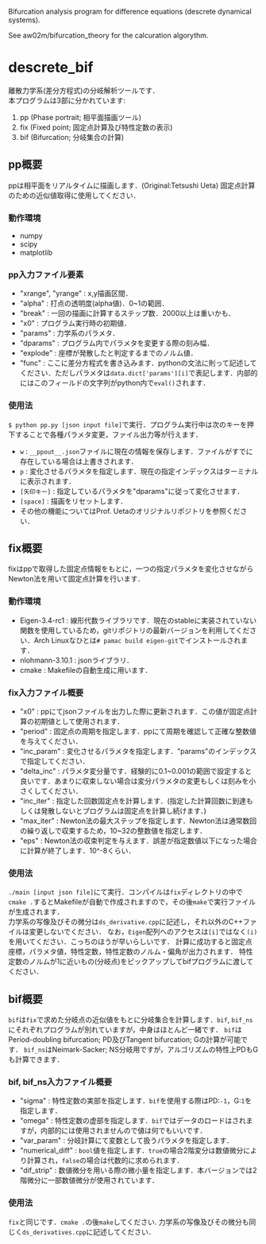 Bifurcation analysis program for difference equations (descrete dynamical systems).

See aw02m/bifurcation_theory for the calcuration algorythm.

# descrete_bif
離散力学系(差分方程式)の分岐解析ツールです．  
本プログラムは3部に分かれています:

1. pp (Phase portrait; 相平面描画ツール)
2. fix (Fixed point; 固定点計算及び特性定数の表示)
3. bif (Bifurcation; 分岐集合の計算)

## pp概要
ppは相平面をリアルタイムに描画します．(Original:Tetsushi Ueta)
固定点計算のための近似値取得に使用してください．  

### 動作環境
* numpy
* scipy
* matplotlib

### pp入力ファイル要素
* "xrange", "yrange" : x,y描画区間．
* "alpha" : 打点の透明度(alpha値)．0~1の範囲．
* "break" : 一回の描画に計算するステップ数．2000以上は重いかも．
* "x0" : プログラム実行時の初期値．
* "params" : 力学系のパラメタ．
* "dparams" : プログラム内でパラメタを変更する際の刻み幅．
* "explode" : 座標が発散したと判定するまでのノルム値．
* "func" : ここに差分方程式を書き込みます．pythonの文法に則って記述してください．ただしパラメタは`data.dict['params'][i]`で表記します．内部的にはこのフィールドの文字列がpython内で`eval()`されます．

### 使用法
`$ python pp.py [json input file]`で実行．プログラム実行中は次のキーを押下することで各種パラメタ変更，ファイル出力等が行えます．
* `w` : `__ppout__.json`ファイルに現在の情報を保存します．ファイルがすでに存在している場合は上書きされます．
* `p` : 変化させるパラメタを指定します．現在の指定インデックスはターミナルに表示されます．
* `[矢印キー]` : 指定しているパラメタを"dparams"に従って変化させます．
* `[space]` : 描画をリセットします．
* その他の機能についてはProf. Uetaのオリジナルリポジトリを参照ください．

## fix概要
fixはppで取得した固定点情報をもとに，一つの指定パラメタを変化させながらNewton法を用いて固定点計算を行います．

### 動作環境
* Eigen-3.4-rc1 : 線形代数ライブラリです．現在のstableに実装されていない関数を使用しているため，gitリポジトリの最新バージョンを利用してください．Arch Linuxなひとは`# pamac build eigen-git`でインストールされます．
* nlohmann-3.10.1 : jsonライブラリ．
* cmake : Makefileの自動生成に用います．

### fix入力ファイル概要
* "x0" : ppにてjsonファイルを出力した際に更新されます．この値が固定点計算の初期値として使用されます．
* "period" : 固定点の周期を指定します．ppにて周期を確認して正確な整数値を与えてください．
* "inc_param" : 変化させるパラメタを指定します．"params"のインデックスで指定してください．
* "delta_inc" : パラメタ変分量です．経験的に0.1~0.001の範囲で設定すると良いです．あまりに収束しない場合は変分パラメタの変更もしくは刻みを小さくしてください．
* "inc_iter" : 指定した回数固定点を計算します．(指定した計算回数に到達もしくは発散しないとプログラムは固定点を計算し続けます．)
* "max_iter" : Newton法の最大ステップを指定します．Newton法は通常数回の繰り返しで収束するため，10~32の整数値を指定します．
* "eps" : Newton法の収束判定を与えます．誤差が指定数値以下になった場合に計算が終了します．10^-8くらい．

### 使用法
`./main [input json file]`にて実行．コンパイルは`fix`ディレクトリの中で`cmake .`するとMakefileが自動で作成されますので，その後`make`で実行ファイルが生成されます．  
力学系の写像及びその微分は`ds_derivative.cpp`に記述し，それ以外のC++ファイルは変更しないでください．
なお，`Eigen`配列へのアクセスは`[i]`ではなく`(i)`を用いてください．こっちのほうが早いらしいです．
計算に成功すると固定点座標，パラメタ値，特性定数，特性定数のノルム・偏角が出力されます．
特性定数のノルムが1に近いもの(分岐点)をピックアップしてbifプログラムに渡してください．

## bif概要
`bif`は`fix`で求めた分岐点の近似値をもとに分岐集合を計算します．`bif`, `bif_ns`にそれぞれプログラムが別れていますが，中身はほとんど一緒です．
`bif`はPeriod-doubling bifurcation; PD及びTangent bifurcation; Gの計算が可能です．
`bif_ns`はNeimark-Sacker; NS分岐用ですが，アルゴリズムの特性上PDもGも計算できます．

### bif, bif_ns入力ファイル概要
* "sigma" : 特性定数の実部を指定します．`bif`を使用する際はPD:`-1`，G:`1`を指定します．
* "omega" : 特性定数の虚部を指定します．`bif`ではデータのロードはされますが，内部的には使用されませんので値は何でもいいです．
* "var_param" : 分岐計算にて変数として扱うパラメタを指定します．
* "numerical_diff" : `bool`値を指定します．`true`の場合2階変分は数値微分により計算され，`false`の場合は代数的に求められます．
* "dif_strip" : 数値微分を用いる際の微小量を指定します．本バージョンでは2階微分に一部数値微分が使用されています．

### 使用法
`fix`と同じです．`cmake .`の後`make`してください.
力学系の写像及びその微分も同じく`ds_derivatives.cpp`に記述してください．
